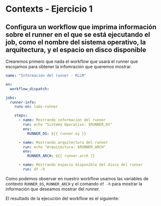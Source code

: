 # Contexts - Ejercicio 1

## Configura un workflow que imprima información sobre el runner en el que se está ejecutando el job, como el nombre del sistema operativo, la arquitectura, y el espacio en disco disponible

Crearemos primero que nada el workflow que usará el runner que escojamos para obtener la infomración que queremos mostrar.

```yaml
name: "Información del runner - RLLM"

on:
  workflow_dispatch:

jobs:
  runner-info:
    runs-on: labs-runner

    steps:
      - name: Mostrando información del runner
        run: echo "Sistema Operativo: $RUNNER_OS"
        env:
          RUNNER_OS: ${{ runner.os }}

      - name: Mostrando arquitectura del runner
        run: echo "Arquitectura: $RUNNER_ARCH"
        env:
          RUNNER_ARCH: ${{ runner.arch }}

      - name: Mostrando espacio disponible del disco del runner
        run: df -h
```

Como podemos observar en nuestro workflow usamos las variables de contexto `RUNNER_OS`, `RUNNER_ARCH` y el comando `df -h` para mostrar la información que deseamos mostrar del runner.

El resultado de la ejecución del workflow es el siguiente:


